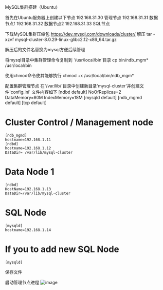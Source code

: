 MySQL集群搭建（Ubuntu）


首先在Ubuntu服务器上创建以下节点
    192.168.31.30   管理节点
    192.168.31.31   数据节点1
    192.168.31.32   数据节点2
    192.168.31.33   SQL节点

下载MySQL集群压缩包
    https://dev.mysql.com/downloads/cluster/
解压
    tar -xzvf mysql-cluster-8.0.29-linux-glibc2.12-x86_64.tar.gz

解压后的文件名替换为mysql方便后续管理

将mysql目录中集群管理命令复制到 '/usr/local/bin'目录
    cp bin/ndb_mgm* /usr/local/bin

使用chmod命令使其能够执行
    chmod +x /usr/local/bin/ndb_mgm*



配置集群管理节点
在'/var/lib/'目录中创建新目录'mysql-cluster'并创建文件'config.ini'
文件内容如下
    [ndbd default]
    NoOfReplicas=2
    DataMemory=80M
    IndexMemory=18M
    [mysqld default]
    [ndb_mgmd default]
    [tcp default]
# Cluster Control / Management node
    [ndb_mgmd]
    hostname=192.168.1.11
    [ndbd]
    hostname=192.168.1.12
    DataDir= /var/lib/mysql-cluster
# Data Node 1
    [ndbd]
    HostName=192.168.1.13
    DataDir=/var/lib/mysql-cluster
# SQL Node
    [mysqld]
    hostname=192.168.1.14
# If you to add new SQL Node
    [mysqld]
保存文件

启动管理节点进程
    ![image](https://user-images.githubusercontent.com/105834368/170683203-67d3642a-dbb0-4eb8-8025-db528816d880.png)
